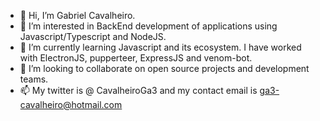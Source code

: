 - 👋 Hi, I’m Gabriel Cavalheiro.
- 👀 I’m interested in BackEnd development of applications using Javascript/Typescript and NodeJS.
- 🌱 I’m currently learning Javascript and its ecosystem. I have worked with ElectronJS, pupperteer, ExpressJS and venom-bot.
- 💞️ I’m looking to collaborate on open source projects and development teams.
- 📫 My twitter is @ CavalheiroGa3 and my contact email is ga3-cavalheiro@hotmail.com

<!---
CavalheiroDev/CavalheiroDev is a ✨ special ✨ repository because its `README.md` (this file) appears on your GitHub profile.
You can click the Preview link to take a look at your changes.
--->
